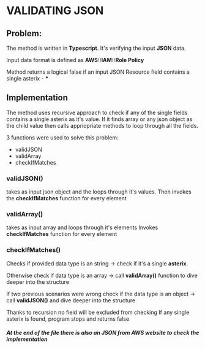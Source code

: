 # VALIDATING JSON

## Problem:

The method is written in **Typescript**.
It's verifying the input **JSON** data.

Input data format is defined as **AWS::IAM::Role Policy** 

Method returns a logical false if an input JSON Resource field contains a single asterix - **\***


## Implementation
The method uses recursive approach to check if any of the single fields contains a single asterix as it's value. If it finds array or any json object as the child value then calls appriopriate methods to loop through all the fields.

3 functions were used to solve this problem:
- validJSON
- validArray
- checkIfMatches

### validJSON()
takes as input json object and the loops through it's values. Then invokes the **checkIfMatches** function for every element


### validArray()
takes as input array and loops through it's elements
Invokes **checkIfMatches** function for every element

### checkIfMatches()
Checks if provided data type is an string -> check if it's a single **asterix**.

Otherwise check if data type is an array -> call **validArray()** function to dive deeper into the structure

If two previous scenarios were wrong check if the data type is an object -> call **validJSON()** and dive deeper into the structure


Thanks to recursion no field will be excluded from checking
If any single asterix is found, program stops and returns false



##### At the end of the file there is also an JSON from AWS website to check the implementation


